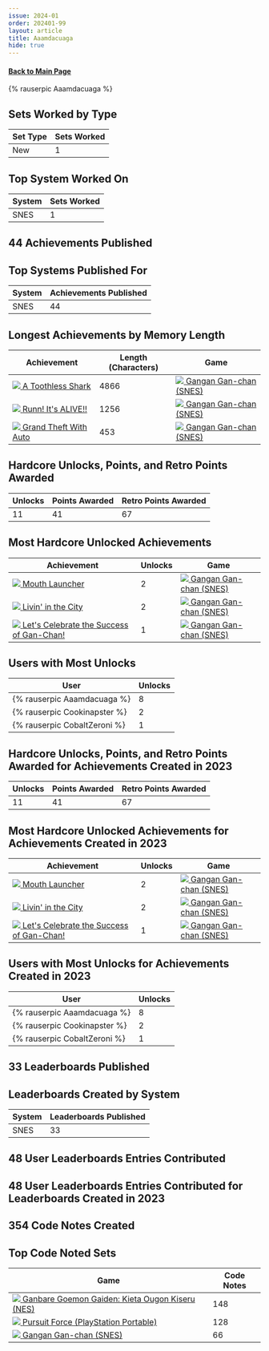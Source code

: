 ```yaml
---
issue: 2024-01
order: 202401-99
layout: article
title: Aaamdacuaga
hide: true
---
```


#### [Back to Main Page](../dev-year-in-review.html)

<div class="bingo-winner">{% rauserpic Aaamdacuaga %}</div>

## Sets Worked by Type

| Set Type | Sets Worked |
| -------- | ----------- |
| New      | 1           |

## Top System Worked On

| System | Sets Worked |
| ------ | ----------- |
| SNES   | 1           |

## 44 Achievements Published

## Top Systems Published For

| System | Achievements Published |
| ------ | ---------------------- |
| SNES   | 44                     |

## Longest Achievements by Memory Length

| Achievement                                                                                                                                                                                                                                                      | Length (Characters) | Game                                                                                                                                                                                                                          |
| ---------------------------------------------------------------------------------------------------------------------------------------------------------------------------------------------------------------------------------------------------------------- | ------------------- | ----------------------------------------------------------------------------------------------------------------------------------------------------------------------------------------------------------------------------- |
| <a class="gameicon-link" href="https://retroachievements.org/achievement/340603" target="_blank" rel="noopener"> <img class="gameicon" src="https://s3-eu-west-1.amazonaws.com/i.retroachievements.org/Badge/383854.png"> <span>A Toothless Shark</span></a>     | 4866                | <a class="gameicon-link" href="https://retroachievements.org/game/23149" target="_blank" rel="noopener"> <img class="gameicon" src="https://retroachievements.org/Images/076431.png"> <span>Gangan Gan-chan (SNES)</span></a> |
| <a class="gameicon-link" href="https://retroachievements.org/achievement/340607" target="_blank" rel="noopener"> <img class="gameicon" src="https://s3-eu-west-1.amazonaws.com/i.retroachievements.org/Badge/383858.png"> <span>Runn! It's ALIVE!!</span></a>    | 1256                | <a class="gameicon-link" href="https://retroachievements.org/game/23149" target="_blank" rel="noopener"> <img class="gameicon" src="https://retroachievements.org/Images/076431.png"> <span>Gangan Gan-chan (SNES)</span></a> |
| <a class="gameicon-link" href="https://retroachievements.org/achievement/340596" target="_blank" rel="noopener"> <img class="gameicon" src="https://s3-eu-west-1.amazonaws.com/i.retroachievements.org/Badge/401346.png"> <span>Grand Theft With Auto</span></a> | 453                 | <a class="gameicon-link" href="https://retroachievements.org/game/23149" target="_blank" rel="noopener"> <img class="gameicon" src="https://retroachievements.org/Images/076431.png"> <span>Gangan Gan-chan (SNES)</span></a> |

## Hardcore Unlocks, Points, and Retro Points Awarded

| Unlocks | Points Awarded | Retro Points Awarded |
| ------- | -------------- | -------------------- |
| 11      | 41             | 67                   |

## Most Hardcore Unlocked Achievements

| Achievement                                                                                                                                                                                                                                                                         | Unlocks | Game                                                                                                                                                                                                                          |
| ----------------------------------------------------------------------------------------------------------------------------------------------------------------------------------------------------------------------------------------------------------------------------------- | ------- | ----------------------------------------------------------------------------------------------------------------------------------------------------------------------------------------------------------------------------- |
| <a class="gameicon-link" href="https://retroachievements.org/achievement/340599" target="_blank" rel="noopener"> <img class="gameicon" src="https://s3-eu-west-1.amazonaws.com/i.retroachievements.org/Badge/394778.png"> <span>Mouth Launcher</span></a>                           | 2       | <a class="gameicon-link" href="https://retroachievements.org/game/23149" target="_blank" rel="noopener"> <img class="gameicon" src="https://retroachievements.org/Images/076431.png"> <span>Gangan Gan-chan (SNES)</span></a> |
| <a class="gameicon-link" href="https://retroachievements.org/achievement/340580" target="_blank" rel="noopener"> <img class="gameicon" src="https://s3-eu-west-1.amazonaws.com/i.retroachievements.org/Badge/383810.png"> <span>Livin' in the City</span></a>                       | 2       | <a class="gameicon-link" href="https://retroachievements.org/game/23149" target="_blank" rel="noopener"> <img class="gameicon" src="https://retroachievements.org/Images/076431.png"> <span>Gangan Gan-chan (SNES)</span></a> |
| <a class="gameicon-link" href="https://retroachievements.org/achievement/340590" target="_blank" rel="noopener"> <img class="gameicon" src="https://s3-eu-west-1.amazonaws.com/i.retroachievements.org/Badge/383820.png"> <span>Let's Celebrate the Success of Gan-Chan!</span></a> | 1       | <a class="gameicon-link" href="https://retroachievements.org/game/23149" target="_blank" rel="noopener"> <img class="gameicon" src="https://retroachievements.org/Images/076431.png"> <span>Gangan Gan-chan (SNES)</span></a> |

## Users with Most Unlocks

| User                         | Unlocks |
| ---------------------------- | ------- |
| {% rauserpic Aaamdacuaga %}  | 8       |
| {% rauserpic Cookinapster %} | 2       |
| {% rauserpic CobaltZeroni %} | 1       |

## Hardcore Unlocks, Points, and Retro Points Awarded for Achievements Created in 2023

| Unlocks | Points Awarded | Retro Points Awarded |
| ------- | -------------- | -------------------- |
| 11      | 41             | 67                   |

## Most Hardcore Unlocked Achievements for Achievements Created in 2023

| Achievement                                                                                                                                                                                                                                                                         | Unlocks | Game                                                                                                                                                                                                                          |
| ----------------------------------------------------------------------------------------------------------------------------------------------------------------------------------------------------------------------------------------------------------------------------------- | ------- | ----------------------------------------------------------------------------------------------------------------------------------------------------------------------------------------------------------------------------- |
| <a class="gameicon-link" href="https://retroachievements.org/achievement/340599" target="_blank" rel="noopener"> <img class="gameicon" src="https://s3-eu-west-1.amazonaws.com/i.retroachievements.org/Badge/394778.png"> <span>Mouth Launcher</span></a>                           | 2       | <a class="gameicon-link" href="https://retroachievements.org/game/23149" target="_blank" rel="noopener"> <img class="gameicon" src="https://retroachievements.org/Images/076431.png"> <span>Gangan Gan-chan (SNES)</span></a> |
| <a class="gameicon-link" href="https://retroachievements.org/achievement/340580" target="_blank" rel="noopener"> <img class="gameicon" src="https://s3-eu-west-1.amazonaws.com/i.retroachievements.org/Badge/383810.png"> <span>Livin' in the City</span></a>                       | 2       | <a class="gameicon-link" href="https://retroachievements.org/game/23149" target="_blank" rel="noopener"> <img class="gameicon" src="https://retroachievements.org/Images/076431.png"> <span>Gangan Gan-chan (SNES)</span></a> |
| <a class="gameicon-link" href="https://retroachievements.org/achievement/340590" target="_blank" rel="noopener"> <img class="gameicon" src="https://s3-eu-west-1.amazonaws.com/i.retroachievements.org/Badge/383820.png"> <span>Let's Celebrate the Success of Gan-Chan!</span></a> | 1       | <a class="gameicon-link" href="https://retroachievements.org/game/23149" target="_blank" rel="noopener"> <img class="gameicon" src="https://retroachievements.org/Images/076431.png"> <span>Gangan Gan-chan (SNES)</span></a> |

## Users with Most Unlocks for Achievements Created in 2023

| User                         | Unlocks |
| ---------------------------- | ------- |
| {% rauserpic Aaamdacuaga %}  | 8       |
| {% rauserpic Cookinapster %} | 2       |
| {% rauserpic CobaltZeroni %} | 1       |

## 33 Leaderboards Published

## Leaderboards Created by System

| System | Leaderboards Published |
| ------ | ---------------------- |
| SNES   | 33                     |

## 48 User Leaderboards Entries Contributed

## 48 User Leaderboards Entries Contributed for Leaderboards Created in 2023

## 354 Code Notes Created

## Top Code Noted Sets

| Game                                                                                                                                                                                                                                                  | Code Notes |
| ----------------------------------------------------------------------------------------------------------------------------------------------------------------------------------------------------------------------------------------------------- | ---------- |
| <a class="gameicon-link" href="https://retroachievements.org/game/2615" target="_blank" rel="noopener"> <img class="gameicon" src="https://retroachievements.org/Images/082648.png"> <span>Ganbare Goemon Gaiden: Kieta Ougon Kiseru (NES)</span></a> | 148        |
| <a class="gameicon-link" href="https://retroachievements.org/game/18538" target="_blank" rel="noopener"> <img class="gameicon" src="https://retroachievements.org/Images/082693.png"> <span>Pursuit Force (PlayStation Portable)</span></a>           | 128        |
| <a class="gameicon-link" href="https://retroachievements.org/game/23149" target="_blank" rel="noopener"> <img class="gameicon" src="https://retroachievements.org/Images/076431.png"> <span>Gangan Gan-chan (SNES)</span></a>                         | 66         |

